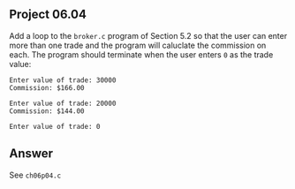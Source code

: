 ## Project 06.04
Add a loop to the ```broker.c``` program of Section 5.2 so that the user can enter more than one trade and the program will caluclate the commission on each. The program should terminate when the user enters ```0``` as the trade value:
```
Enter value of trade: 30000
Commission: $166.00

Enter value of trade: 20000
Commission: $144.00

Enter value of trade: 0
```

## Answer
See ```ch06p04.c```
